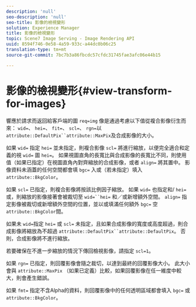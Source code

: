 ```yaml
---
description: 'null'
seo-description: 'null'
seo-title: 影像的檢視變形
solution: Experience Manager
title: 影像的檢視變形
topic: Scene7 Image Serving - Image Rendering API
uuid: 8594f746-0e58-4a59-933c-a44dc0b06c25
translation-type: tm+mt
source-git-commit: 7bc7b3a86fbcdc57cfdc31745fae3afc06e44b15

---
```



# 影像的檢視變形{#view-transform-for-images}

響應於請求而返回給客戶端的圖 `req=img` 像是通過考慮以下值從複合影像衍生而來： `wid=`、 `hei=`、 `fit=`、 `scl=`、 `rgn=`以 `attribute::DefaultPix``attribute::MaxPix`及合成影像的大小。

如果 `wid=` 指定 `hei=` 並未指定，則複合影像 `scl=` 將進行縮放，以便完全適合和定義的視 `wid=` 圖 `hei=`。 如果視圖直角的長寬比與合成影像的長寬比不同，則使用值（如果已指定）在視圖直角內對齊縮放的合成影像，或者 `align=` 將其置中。 影像資料未涵蓋的任何空間都會填 `bgc=` 入或（若未指定）填入 `attribute::BkgColor`。

如果 `scl=` 已指定，則複合影像將按該比例因子縮放。 如果 `wid=` 也指定和/ `hei=` 或，則縮放的影像接著會被裁切至 `wid=``hei=` 和／或新增額外空間。 `align=` 指定影像被裁切或新增額外空間的位置，並以或填滿任何額外 `bgc=` 空 `attribute::BkgColor`間。

如果未 `wid=`指定 `hei=` 或 `scl=` 未指定，且如果合成影像的寬度或高度超過，則合成影像將縮放為不超過 `attribute::DefaultPix``attribute::DefaultPix`。 否則，合成影像將不進行縮放。

若要確保在不進一步縮放的情況下傳回檢視影像，請指定 `scl=1`。

如果 `rgn=` 已指定，則回覆影像會隨之裁切，以達到最終的回覆影像大小。 此大小會與 `attribute::MaxPix` （如果已定義）比較，如果回覆影像在任一維度中較大，則會產生錯誤。

如果 `fmt=` 指定不含Alpha的資料，則回覆影像中的任何透明區域都會填入 `bgc=` 或 `attribute::BkgColor`。
